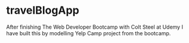 # travelBlogApp
After finishing The Web Developer Bootcamp with Colt Steel at Udemy I have built this by modelling Yelp Camp project from the bootcamp.
